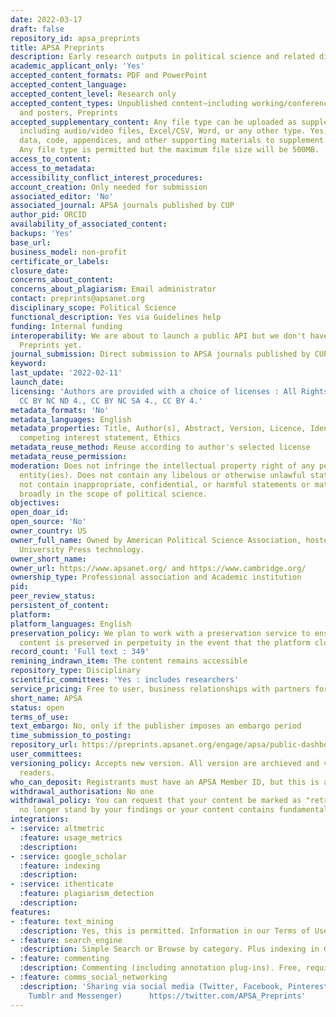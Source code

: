```yaml
---
date: 2022-03-17
draft: false
repository_id: apsa_preprints
title: APSA Preprints
description: Early research outputs in political science and related disciplines
academic_applicant_only: 'Yes'
accepted_content_formats: PDF and PowerPoint
accepted_content_language:
accepted_content_level: Research only
accepted_content_types: Unpublished content—including working/conference papers, presentations,
  and posters, Preprints
accepted_supplementary_content: Any file type can be uploaded as supplementary material
  including audio/video files, Excel/CSV, Word, or any other type. Yes, you can upload
  data, code, appendices, and other supporting materials to supplement your main content.
  Any file type is permitted but the maximum file size will be 500MB.
access_to_content:
access_to_metadata:
accessibility_conflict_interest_procedures:
account_creation: Only needed for submission
associated_editor: 'No'
associated_journal: APSA journals published by CUP
author_pid: ORCID
availability_of_associated_content:
backups: 'Yes'
base_url:
business_model: non-profit
certificate_or_labels:
closure_date:
concerns_about_content:
concerns_about_plagiarism: Email administrator
contact: preprints@apsanet.org
disciplinary_scope: Political Science
functional_description: Yes via Guidelines help
funding: Internal funding
interoperability: We are about to launch a public API but we don't have one on APSA
  Preprints yet.
journal_submission: Direct submission to APSA journals published by CUP
keyword:
last_update: '2022-02-11'
launch_date:
licensing: 'Authors are provided with a choice of licenses : All Rights Reserved,
  CC BY NC ND 4., CC BY NC SA 4., CC BY 4.'
metadata_formats: 'No'
metadata_languages: English
metadata_properties: Title, Author(s), Abstract, Version, Licence, Identifier, Author’s
  competing interest statement, Ethics
metadata_reuse_method: Reuse according to author's selected license
metadata_reuse_permission:
moderation: Does not infringe the intellectual property right of any person(s) or
  entity(ies). Does not contain any libelous or otherwise unlawful statements. Does
  not contain inappropriate, confidential, or harmful statements or materials. Falls
  broadly in the scope of political science.
objectives:
open_doar_id:
open_source: 'No'
owner_country: US
owner_full_name: Owned by American Political Science Association, hosted by Cambridge
  University Press technology.
owner_short_name:
owner_url: https://www.apsanet.org/ and https://www.cambridge.org/
ownership_type: Professional association and Academic institution
pid:
peer_review_status:
persistent_of_content:
platform:
platform_languages: English
preservation_policy: We plan to work with a preservation service to ensure that all
  content is preserved in perpetuity in the event that the platform closes.
record_count: 'Full text : 349'
remining_indrawn_item: The content remains accessible
repository_type: Disciplinary
scientific_committees: 'Yes : includes researchers'
service_pricing: Free to user, business relationships with partners for hosting services.
short_name: APSA
status: open
terms_of_use:
text_embargo: No, only if the publisher imposes an embargo period
time_submission_to_posting:
repository_url: https://preprints.apsanet.org/engage/apsa/public-dashboard
user_committees:
versioning_policy: Accepts new version. All version are archieved and visible for
  readers.
who_can_deposit: Registrants must have an APSA Member ID, but this is also free.
withdrawal_authorisation: No one
withdrawal_policy: You can request that your content be marked as "retracted" if you
  no longer stand by your findings or your content contains fundamental errors.
integrations:
- :service: altmetric
  :feature: usage_metrics
  :description:
- :service: google_scholar
  :feature: indexing
  :description:
- :service: ithenticate
  :feature: plagiarism_detection
  :description:
features:
- :feature: text_mining
  :description: Yes, this is permitted. Information in our Terms of Use.
- :feature: search_engine
  :description: Simple Search or Browse by category. Plus indexing in Google Scholar.
- :feature: commenting
  :description: Commenting (including annotation plug-ins). Free, requires registration
- :feature: comms_social_networking
  :description: 'Sharing via social media (Twitter, Facebook, Pinterest, Gmail, LinkedIn,
    Tumblr and Messenger)      https://twitter.com/APSA_Preprints'
---
```



